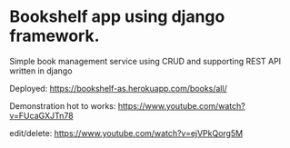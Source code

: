 # Bookshelf app using django framework.


Simple book management service using CRUD and supporting REST API written in django

Deployed:
https://bookshelf-as.herokuapp.com/books/all/

Demonstration hot to works:
https://www.youtube.com/watch?v=FUcaGXJTn78

edit/delete:
https://www.youtube.com/watch?v=ejVPkQorg5M
